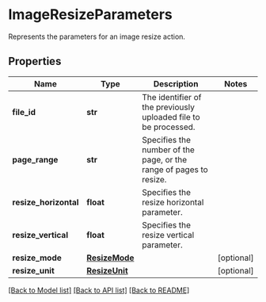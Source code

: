# ImageResizeParameters

Represents the parameters for an image resize action.
## Properties
Name | Type | Description | Notes
------------ | ------------- | ------------- | -------------
**file_id** | **str** | The identifier of the previously uploaded file to be processed. | 
**page_range** | **str** | Specifies the number of the page, or the range of pages to resize. | 
**resize_horizontal** | **float** | Specifies the resize horizontal parameter. | 
**resize_vertical** | **float** | Specifies the resize vertical parameter. | 
**resize_mode** | [**ResizeMode**](ResizeMode.md) |  | [optional] 
**resize_unit** | [**ResizeUnit**](ResizeUnit.md) |  | [optional] 

[[Back to Model list]](../README.md#documentation-for-models) [[Back to API list]](../README.md#documentation-for-api-endpoints) [[Back to README]](../README.md)


